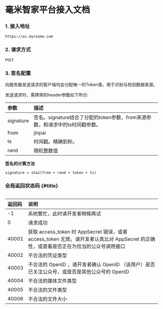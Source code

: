 # 毫米智家平台接入文档

### 1. 接入地址

```
https://ai.myroome.com
```

### 2. 请求方式

```
POST
```

### 3. 签名配置

向服务器发送请求的客户端均会分配唯一的Token值，用于识别与校验数据来源。

发送请求时，需携带的header参数如下所示:

| 参数 | 描述 |
| :--- | :--- |
| signature | 签名。signature结合了分配的token参数、from来源参数，和请求中的ts时间戳参数。 |
| from | jinpai |
| ts | 时间戳。精确到秒。 |
| rand | 随机整数值 |

**签名的计算方法**

```
signature = sha1(from + rand + token + ts)
```







### 全局返回状态码 {#title}

|  |
| :--- |


| 返回码 | 说明 |
| :--- | :--- |
| -1 | 系统繁忙，此时请开发者稍候再试 |
| 0 | 请求成功 |
| 40001 | 获取 access\_token 时 AppSecret 错误，或者 access\_token 无效。请开发者认真比对 AppSecret 的正确性，或查看是否正在为恰当的公众号调用接口 |
| 40002 | 不合法的凭证类型 |
| 40003 | 不合法的 OpenID ，请开发者确认 OpenID （该用户）是否已关注公众号，或是否是其他公众号的 OpenID |
| 40004 | 不合法的媒体文件类型 |
| 40005 | 不合法的文件类型 |
| 40006 | 不合法的文件大小 |




